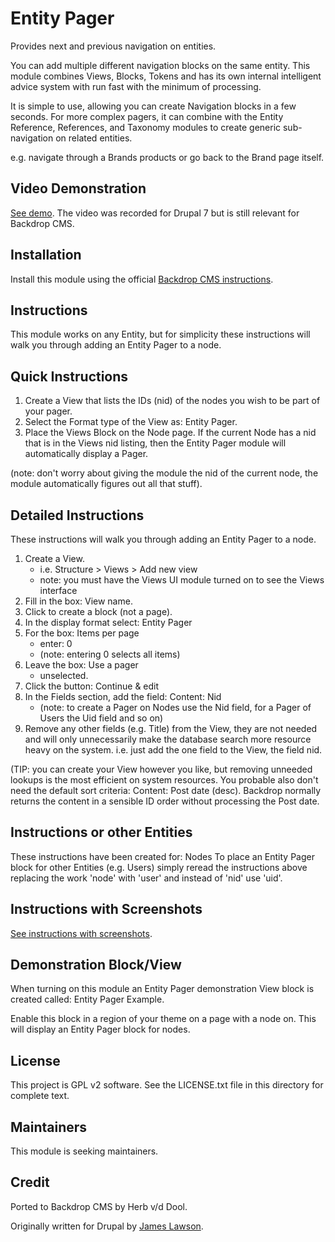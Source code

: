 Entity Pager
============

Provides next and previous navigation on entities.

You can add multiple different navigation blocks on the same entity.
This module combines Views, Blocks, Tokens and has its own internal intelligent
advice system with run fast with the minimum of processing.

It is simple to use, allowing you can create Navigation blocks in a few seconds.
For more complex pagers, it can combine with the Entity Reference, References,
and Taxonomy modules to create generic sub-navigation on related entities.

e.g. navigate through a Brands products or go back to the Brand page itself.

Video Demonstration
-------------------

[See demo](https://youtu.be/oJUcjKLz8ls). The video was recorded for Drupal 7 but is
still relevant for Backdrop CMS.

Installation
------------

Install this module using the official [Backdrop CMS instructions](https://backdropcms.org/guide/modules).

Instructions
------------

This module works on any Entity, but for simplicity these instructions will
walk you through adding an Entity Pager to a node.

Quick Instructions
------------------

1. Create a View that lists the IDs (nid) of the nodes you wish to be part of
your pager.
2. Select the Format type of the View as: Entity Pager.
3. Place the Views Block on the Node page. If the current Node has a nid that
is in the Views nid listing, then the Entity Pager module will automatically
display a Pager.

(note: don't worry about giving the module the nid of the current node, the
module automatically figures out all that stuff).

Detailed Instructions
---------------------

These instructions will walk you through adding an Entity Pager to a node.

1. Create a View.
   - i.e. Structure > Views > Add new view
   - note: you must have the Views UI module turned on to see the Views interface
2. Fill in the box: View name.
3. Click to create a block (not a page).
4. In the display format select: Entity Pager
5. For the box: Items per page
   - enter: 0
   - (note: entering 0 selects all items)
6. Leave the box: Use a pager
   - unselected.
7. Click the button: Continue & edit
8. In the Fields section, add the field:   Content: Nid
   - (note: to create a Pager on Nodes use the Nid field, for a Pager of Users
    the Uid field and so on)
9. Remove any other fields (e.g. Title) from the View, they are not needed and
will only unnecessarily make the database search more resource heavy on the
system. i.e. just add the one field to the View, the field nid.

(TIP: you can create your View however you like, but removing unneeded lookups
is the most efficient on system resources. You probable also don't need the
default sort criteria: Content: Post date (desc). Backdrop normally returns the
content in a sensible ID order without processing the Post date.

Instructions or other Entities
------------------------------

These instructions have been created for:  Nodes
To place an Entity Pager block for other Entities (e.g. Users) simply reread
the instructions above replacing the work 'node' with 'user' and instead
of 'nid' use 'uid'.

Instructions with Screenshots
-----------------------------

[See instructions with screenshots](http://www.jmokay.com/drupal/entity-pager-module).

Demonstration Block/View
------------------------

When turning on this module an Entity Pager demonstration View block is
created called: Entity Pager Example.

Enable this block in a region of your theme on a page with a node on. This
will display an Entity Pager block for nodes.

License
-------

This project is GPL v2 software. See the LICENSE.txt file in this directory for complete text.

Maintainers
-----------

This module is seeking maintainers.

Credit
------

Ported to Backdrop CMS by Herb v/d Dool.

Originally written for Drupal by [James Lawson](https://www.drupal.org/u/jmokay).
